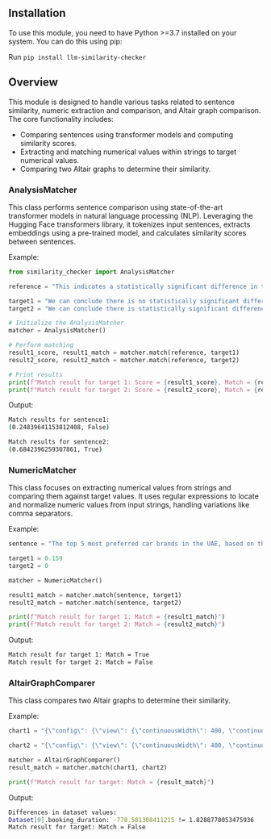 ## Installation

To use this module, you need to have Python >=3.7 installed on your system. You can do this using pip:

Run 
```pip install llm-similarity-checker```


## Overview

This module is designed to handle various tasks related to sentence similarity, numeric extraction and comparison, and Altair graph comparison. The core functionality includes:

- Comparing sentences using transformer models and computing similarity scores.
- Extracting and matching numerical values within strings to target numerical values.
- Comparing two Altair graphs to determine their similarity.


### AnalysisMatcher

This class performs sentence comparison using state-of-the-art transformer models in natural language processing (NLP). Leveraging the Hugging Face transformers library, it tokenizes input sentences, extracts embeddings using a pre-trained model, and calculates similarity scores between sentences.

Example:
```python
from similarity_checker import AnalysisMatcher

reference = "This indicates a statistically significant difference in the average incomes of males and females in the dataset."

target1 = "We can conclude there is no statistically significant difference in the average incomes of males and females in this dataset."
target2 = "We can conclude there is statistically significant difference in the average incomes of males and females in this dataset."

# Initialize the AnalysisMatcher
matcher = AnalysisMatcher()

# Perform matching
result1_score, result1_match = matcher.match(reference, target1)
result2_score, result2_match = matcher.match(reference, target2)

# Print results
print(f"Match result for target 1: Score = {result1_score}, Match = {result1_match}")
print(f"Match result for target 2: Score = {result2_score}, Match = {result2_match}")
```

Output:
```bash
Match results for sentence1:
(0.24839641153812408, False)

Match results for sentence2:
(0.6842396259307861, True)
```


### NumericMatcher

This class focuses on extracting numerical values from strings and comparing them against target values. It uses regular expressions to locate and normalize numeric values from input strings, handling variations like comma separators.

Example:
```python
sentence = "The top 5 most preferred car brands in the UAE, based on the average proportion across cities, are:\n\n| brand         | avg_proportion   |\n|:--------------|:-----------------|\n| Nissan        | 0.159158         |\n| Toyota        | 0.0978399        |\n| Mercedes-Benz | 0.0843513        |\n| Honda         | 0.0776763        |\n| BMW           | 0.056902         |"

target1 = 0.159
target2 = 0

matcher = NumericMatcher()

result1_match = matcher.match(sentence, target1)
result2_match = matcher.match(sentence, target2)

print(f"Match result for target 1: Match = {result1_match}")
print(f"Match result for target 2: Match = {result2_match}")
```

Output:
```bash
Match result for target 1: Match = True
Match result for target 2: Match = False
```

### AltairGraphComparer

This class compares two Altair graphs to determine their similarity.

Example:
```python
chart1 = "{\"config\": {\"view\": {\"continuousWidth\": 400, \"continuousHeight\": 300}}, \"data\": {\"name\": \"data-679d61f96919a9b00678a3858e27aa15\"}, \"mark\": \"bar\", \"encoding\": {\"tooltip\": [{\"field\": \"month\", \"type\": \"nominal\"}, {\"field\": \"booking_duration\", \"type\": \"quantitative\"}], \"x\": {\"axis\": {\"labelAngle\": -45, \"title\": \"Month\"}, \"field\": \"month\", \"sort\": null, \"type\": \"nominal\"}, \"y\": {\"field\": \"booking_duration\", \"title\": \"Average Booking Duration (Days)\", \"type\": \"quantitative\"}}, \"selection\": {\"selector001\": {\"type\": \"interval\", \"bind\": \"scales\", \"encodings\": [\"x\", \"y\"]}}, \"title\": \"Average Booking Duration by Month\", \"$schema\": \"https://vega.github.io/schema/vega-lite/v4.17.0.json\", \"datasets\": {\"data-679d61f96919a9b00678a3858e27aa15\": [{\"month\": \"January\", \"booking_duration\": -778.581308411215, \"month_order\": 0}]}}"

chart2 = "{\"config\": {\"view\": {\"continuousWidth\": 400, \"continuousHeight\": 300}}, \"data\": {\"name\": \"data-71fd4bd6411150f723ef9e15bf55c9ea\"}, \"mark\": \"bar\", \"encoding\": {\"tooltip\": [{\"field\": \"month\", \"type\": \"nominal\"}, {\"field\": \"booking_duration\", \"type\": \"quantitative\"}], \"x\": {\"axis\": {\"labelAngle\": -45, \"title\": \"Month\"}, \"field\": \"month\", \"sort\": null, \"type\": \"nominal\"}, \"y\": {\"field\": \"booking_duration\", \"title\": \"Average Booking Duration (Days)\", \"type\": \"quantitative\"}}, \"selection\": {\"selector001\": {\"type\": \"interval\", \"bind\": \"scales\", \"encodings\": [\"x\", \"y\"]}}, \"title\": \"Average Booking Duration by Month\", \"$schema\": \"https://vega.github.io/schema/vega-lite/v4.17.0.json\", \"datasets\": {\"data-71fd4bd6411150f723ef9e15bf55c9ea\": [{\"month\": \"January\", \"booking_duration\": 1.8288770053475936, \"month_order\": 0}]}}"

matcher = AltairGraphComparer()
result_match = matcher.match(chart1, chart2)

print(f"Match result for target: Match = {result_match}")
```

Output:
```bash
Differences in dataset values:
Dataset[0].booking_duration: -778.581308411215 != 1.8288770053475936
Match result for target: Match = False
```